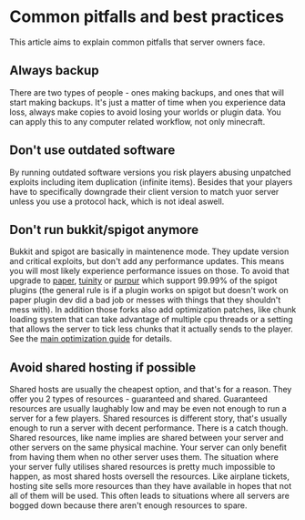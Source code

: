 # Common pitfalls and best practices

This article aims to explain common pitfalls that server owners face.

## Always backup
There are two types of people - ones making backups, and ones that will start making backups. It's just a matter of time when you experience data loss, always make copies to avoid losing your worlds or plugin data. You can apply this to any computer related workflow, not only minecraft.

## Don't use outdated software
By running outdated software versions you risk players abusing unpatched exploits including item duplication (infinite items). Besides that your players have to specifically downgrade their client version to match yuor server unless you use a protocol hack, which is not ideal aswell. 

## Don't run bukkit/spigot anymore
Bukkit and spigot are basically in maintenence mode. They update version and critical exploits, but don't add any performance updates. This means you will most likely experience performance issues on those. To avoid that upgrade to [paper](https://papermc.io/downloads), [tuinity](https://ci.codemc.io/job/Spottedleaf/job/Tuinity) or [purpur](https://purpur.pl3x.net/downloads) which support 99.99% of the spigot plugins (the general rule is if a plugin works on spigot but doesn't work on paper plugin dev did a bad job or messes with things that they shouldn't mess with). In addition those forks also add optimization patches, like chunk loading system that can take advantage of multiple cpu threads or a setting that allows the server to tick less chunks that it actually sends to the player. See the [main optimization guide](https://github.com/YouHaveTrouble/minecraft-optimization) for details.

## Avoid shared hosting if possible
Shared hosts are usually the cheapest option, and that's for a reason. They offer you 2 types of resources - guaranteed and shared. Guaranteed resources are usually laughably low and may be even not enough to run a server for a few players. Shared resources is different story, that's usually enough to run a server with decent performance. There is a catch though. Shared resources, like name implies are shared between your server and other servers on the same physical machine. Your server can only benefit from having them when no other server uses them. The situation where your server fully utilises shared resources is pretty much impossible to happen, as most shared hosts oversell the resources. Like airplane tickets, hosting site sells more resources than they have available in hopes that not all of them will be used. This often leads to situations where all servers are bogged down because there aren't enough resources to spare.